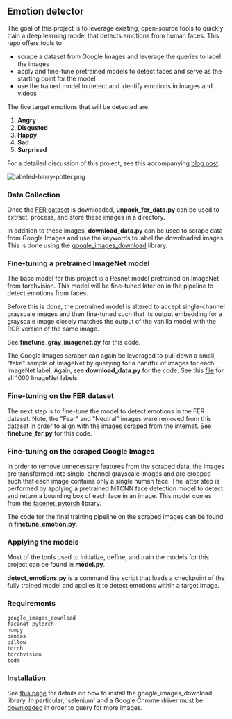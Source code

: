 ## Emotion detector
The goal of this project is to leverage existing, open-source tools to quickly train a deep learning model that detects emotions from human faces.
This repo offers tools to 
- scrape a dataset from Google Images and leverage the queries to label the images
- apply and fine-tune pretrained models to detect faces and serve as the starting point for the model
- use the trained model to detect and identify emotions in images and videos

The five target emotions that will be detected are:
1. **Angry**
2. **Disgusted**
3. **Happy**
4. **Sad**
5. **Surprised** 

For a detailed discussion of this project, see this accompanying [blog post](https://medium.com/swlh/training-an-emotion-detector-with-transfer-learning-91dea84adeed)

![labeled-harry-potter.png](https://github.com/martin-chobanyan/emotion/blob/master/resources/labeled-harry-potter.png)

### Data Collection
Once the [FER dataset](https://www.kaggle.com/c/challenges-in-representation-learning-facial-expression-recognition-challenge/data) is downloaded, **unpack_fer_data.py** can be used to extract, process, and store these images in a directory.  

In addition to these images, **download_data.py** can be used to scrape data from Google Images and use the keywords to label the downloaded images. This is done using the [google_images_download](https://google-images-download.readthedocs.io/en/latest/installation.html) library.

### Fine-tuning a pretrained ImageNet model
The base model for this project is a Resnet model pretrained on ImageNet from torchvision. This model will be fine-tuned later on in the pipeline to detect emotions from faces.

Before this is done, the pretrained model is altered to accept single-channel grayscale images and then fine-tuned such that its output embedding for a grayscale image closely matches the output of the
vanilla model with the RGB version of the same image.  

See **finetune_gray_imagenet.py** for this code.

The Google Images scraper can again be leveraged to pull down a small, "fake" sample of ImageNet by querying for a handful of images for each ImageNet label.
Again, see **download_data.py** for the code. See this [file](https://gist.github.com/yrevar/942d3a0ac09ec9e5eb3a) for all 1000 ImageNet labels.  

### Fine-tuning on the FER dataset
The next step is to fine-tune the model to detect emotions in the FER dataset. 
Note, the "Fear" and "Neutral" images were removed from this dataset in order to align with the images scraped from the internet.
See **finetune_fer.py** for this code.

### Fine-tuning on the scraped Google Images
In order to remove unnecessary features from the scraped data, the images are transformed into single-channel
grayscale images and are cropped such that each image contains only a single human face. 
The latter step is performed by applying a pretrained MTCNN face detection model to detect and return a bounding box of each face in an image.
This model comes from the [facenet_pytorch](https://github.com/timesler/facenet-pytorch) library. 

The code for the final training pipeline on the scraped images can be found in **finetune_emotion.py**.

### Applying the models
Most of the tools used to initialize, define, and train the models for this project can be found in **model.py**.  

**detect_emotions.py** is a command line script that loads a checkpoint of the fully trained model and applies it to detect emotions within a target image.

### Requirements
```
google_images_download
facenet_pytorch
numpy
pandas
pillow
torch
torchvision
tqdm
```

### Installation
See [this page](https://google-images-download.readthedocs.io/en/latest/installation.html)
for details on how to install the google_images_download library.
In particular, 'selenium' and a Google Chrome driver must be [downloaded](https://google-images-download.readthedocs.io/en/latest/troubleshooting.html#installing-the-chromedriver-with-selenium) in order to query for more images.
 
